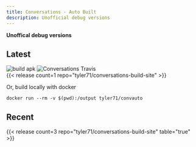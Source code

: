 ```yaml
---
title: Conversations - Auto Built
description: Unofficial debug versions
---
```

**Unoffical debug versions**


## Latest
![build apk](https://github.com/tyler71/conversations-build-site/workflows/build%20apk/badge.svg?event=repository_dispatch)
![Conversations Travis](https://travis-ci.org/iNPUTmice/Conversations.svg?branch=master)  
{{< release count=1 repo="tyler71/conversations-build-site"  >}}


Or, build locally with docker

```
docker run --rm -v $(pwd):/output tyler71/convauto
```

## Recent

{{< release count=3 repo="tyler71/conversations-build-site" table="true" >}}
